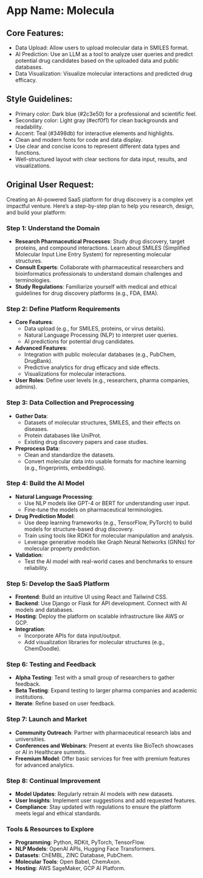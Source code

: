 # **App Name**: Molecula

## Core Features:

- Data Upload: Allow users to upload molecular data in SMILES format.
- AI Prediction: Use an LLM as a tool to analyze user queries and predict potential drug candidates based on the uploaded data and public databases.
- Data Visualization: Visualize molecular interactions and predicted drug efficacy.

## Style Guidelines:

- Primary color: Dark blue (#2c3e50) for a professional and scientific feel.
- Secondary color: Light gray (#ecf0f1) for clean backgrounds and readability.
- Accent: Teal (#3498db) for interactive elements and highlights.
- Clean and modern fonts for code and data display.
- Use clear and concise icons to represent different data types and functions.
- Well-structured layout with clear sections for data input, results, and visualizations.

## Original User Request:
Creating an AI-powered SaaS platform for drug discovery is a complex yet impactful venture. Here’s a step-by-step plan to help you research, design, and build your platform:

### Step 1: **Understand the Domain**

- **Research Pharmaceutical Processes**: Study drug discovery, target proteins, and compound interactions. Learn about SMILES (Simplified Molecular Input Line Entry System) for representing molecular structures.
- **Consult Experts**: Collaborate with pharmaceutical researchers and bioinformatics professionals to understand domain challenges and terminologies.
- **Study Regulations**: Familiarize yourself with medical and ethical guidelines for drug discovery platforms (e.g., FDA, EMA).

### Step 2: **Define Platform Requirements**

- **Core Features**:
    - Data upload (e.g., for SMILES, proteins, or virus details).
    - Natural Language Processing (NLP) to interpret user queries.
    - AI predictions for potential drug candidates.
- **Advanced Features**:
    - Integration with public molecular databases (e.g., PubChem, DrugBank).
    - Predictive analytics for drug efficacy and side effects.
    - Visualizations for molecular interactions.
- **User Roles**: Define user levels (e.g., researchers, pharma companies, admins).

### Step 3: **Data Collection and Preprocessing**

- **Gather Data**:
    - Datasets of molecular structures, SMILES, and their effects on diseases.
    - Protein databases like UniProt.
    - Existing drug discovery papers and case studies.
- **Preprocess Data**:
    - Clean and standardize the datasets.
    - Convert molecular data into usable formats for machine learning (e.g., fingerprints, embeddings).

### Step 4: **Build the AI Model**

- **Natural Language Processing**:
    - Use NLP models like GPT-4 or BERT for understanding user input.
    - Fine-tune the models on pharmaceutical terminologies.
- **Drug Prediction Model**:
    - Use deep learning frameworks (e.g., TensorFlow, PyTorch) to build models for structure-based drug discovery.
    - Train using tools like RDKit for molecular manipulation and analysis.
    - Leverage generative models like Graph Neural Networks (GNNs) for molecular property prediction.
- **Validation**:
    - Test the AI model with real-world cases and benchmarks to ensure reliability.

### Step 5: **Develop the SaaS Platform**

- **Frontend**: Build an intuitive UI using React and Tailwind CSS.
- **Backend**: Use Django or Flask for API development. Connect with AI models and databases.
- **Hosting**: Deploy the platform on scalable infrastructure like AWS or GCP.
- **Integration**:
    - Incorporate APIs for data input/output.
    - Add visualization libraries for molecular structures (e.g., ChemDoodle).

### Step 6: **Testing and Feedback**

- **Alpha Testing**: Test with a small group of researchers to gather feedback.
- **Beta Testing**: Expand testing to larger pharma companies and academic institutions.
- **Iterate**: Refine based on user feedback.

### Step 7: **Launch and Market**

- **Community Outreach**: Partner with pharmaceutical research labs and universities.
- **Conferences and Webinars**: Present at events like BioTech showcases or AI in Healthcare summits.
- **Freemium Model**: Offer basic services for free with premium features for advanced analytics.

### Step 8: **Continual Improvement**

- **Model Updates**: Regularly retrain AI models with new datasets.
- **User Insights**: Implement user suggestions and add requested features.
- **Compliance**: Stay updated with regulations to ensure the platform meets legal and ethical standards.

### Tools & Resources to Explore

- **Programming**: Python, RDKit, PyTorch, TensorFlow.
- **NLP Models**: OpenAI APIs, Hugging Face Transformers.
- **Datasets**: ChEMBL, ZINC Database, PubChem.
- **Molecular Tools**: Open Babel, ChemAxon.
- **Hosting**: AWS SageMaker, GCP AI Platform.
  